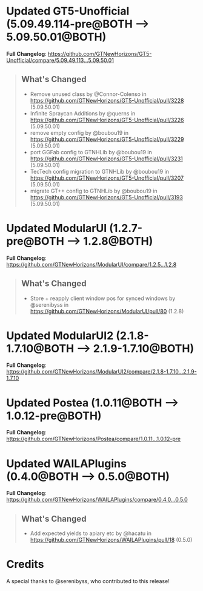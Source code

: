 # Updated GT5-Unofficial (5.09.49.114-pre@BOTH --> 5.09.50.01@BOTH)
**Full Changelog**: https://github.com/GTNewHorizons/GT5-Unofficial/compare/5.09.49.113...5.09.50.01
>## What's Changed
> * Remove unused class by @Connor-Colenso in https://github.com/GTNewHorizons/GT5-Unofficial/pull/3228 (5.09.50.01)
> * Infinite Spraycan Additions by @querns in https://github.com/GTNewHorizons/GT5-Unofficial/pull/3226 (5.09.50.01)
> * remove empty config by @boubou19 in https://github.com/GTNewHorizons/GT5-Unofficial/pull/3229 (5.09.50.01)
> * port GGFab config to GTNHLib by @boubou19 in https://github.com/GTNewHorizons/GT5-Unofficial/pull/3231 (5.09.50.01)
> * TecTech config migration to GTNHLib by @boubou19 in https://github.com/GTNewHorizons/GT5-Unofficial/pull/3207 (5.09.50.01)
> * migrate GT++ config to GTNHLib by @boubou19 in https://github.com/GTNewHorizons/GT5-Unofficial/pull/3193 (5.09.50.01)
>

# Updated ModularUI (1.2.7-pre@BOTH --> 1.2.8@BOTH)
**Full Changelog**: https://github.com/GTNewHorizons/ModularUI/compare/1.2.5...1.2.8
>## What's Changed
> * Store + reapply client window pos for synced windows by @serenibyss in https://github.com/GTNewHorizons/ModularUI/pull/80 (1.2.8)
>

# Updated ModularUI2 (2.1.8-1.7.10@BOTH --> 2.1.9-1.7.10@BOTH)
**Full Changelog**: https://github.com/GTNewHorizons/ModularUI2/compare/2.1.8-1.7.10...2.1.9-1.7.10

# Updated Postea (1.0.11@BOTH --> 1.0.12-pre@BOTH)
**Full Changelog**: https://github.com/GTNewHorizons/Postea/compare/1.0.11...1.0.12-pre

# Updated WAILAPlugins (0.4.0@BOTH --> 0.5.0@BOTH)
**Full Changelog**: https://github.com/GTNewHorizons/WAILAPlugins/compare/0.4.0...0.5.0
>## What's Changed
> * Add expected yields to apiary etc by @hacatu in https://github.com/GTNewHorizons/WAILAPlugins/pull/18 (0.5.0)
>

# Credits
A special thanks to @serenibyss, who contributed to this release!